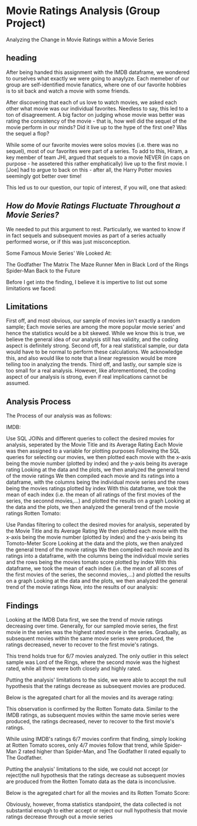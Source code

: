 # Movie Ratings Analysis (Group Project)
Analyzing the Change in Movie Ratings within a Movie Series

## heading

After being handed this assignment with the IMDB dataframe, we wondered to ourselves what exactly we were going to anaylyze. Each memeber of our group are self-identified movie fanatics, where one of our favorite hobbies is to sit back and watch a movie with some friends.

After discovering that each of us love to watch movies, we asked each other what movie was our individual favorites. Needless to say, this led to a ton of disagreement. A big factor on judging whose movie was better was rating the consistency of the movie - that is, how well did the sequel of the movie perform in our minds? Did it live up to the hype of the first one? Was the sequel a flop?

While some of our favorite movies were solos movies (i.e. there was no sequel), most of our favorites were part of a series. To add to this, Hiram, a key member of team JHI, argued that sequels to a movie NEVER (in caps on purpose - he assetered this rather emphatically) live up to the first movie. I [Joe] had to argue to back on this - after all, the Harry Potter movies seemingly got better over time!

This led us to our question, our topic of interest, if you will, one that asked:

## _**How do Movie Ratings Fluctuate Throughout a Movie Series?**_
We needed to put this argument to rest. Particularly, we wanted to know if in fact sequels and subsequent movies as part of a series actually performed worse, or if this was just misconception.

Some Famous Movie Series' We Looked At:

The Godfather
The Matrix
The Maze Runner
Men in Black
Lord of the Rings
Spider-Man
Back to the Future

Before I get into the finding, I believe it is impertive to list out some limitations we faced:

## Limitations
First off, and most obvious, our sample of movies isn't exactly a random sample; Each movie series are among the more popular movie series' and hence the statistics would be a bit skewed. While we know this is true, we believe the general idea of our analysis still has validity, and the coding aspect is definitely strong.
Second off, for a real statistical sample, our data would have to be normal to perform these calculations. We acknowledge this, and also would like to note that a linear regression would be more telling too in analyzing the trends.
Third off, and lastly, our sample size is too small for a real analysis. However, like aforementioned, the coding aspect of our analysis is strong, even if real implications cannot be assumed.

## Analysis Process
The Process of our analysis was as follows:

IMDB:

Use SQL JOINs and different queries to collect the desired movies for analysis, seperated by the Movie Title and its Average Rating
Each Movie was then assigned to a variable for plotting purposes
Following the SQL queries for selecting our movies, we then plotted each movie with the x-axis being the movie number (plotted by index) and the y-axis being its average rating
Looking at the data and the plots, we then analyzed the general trend of the movie ratings
We then compiled each movie and its ratings into a dataframe, with the columns being the individual movie series and the rows being the movies ratings plotted by index
With this dataframe, we took the mean of each index (i.e. the mean of all ratings of the first movies of the series, the seconnd movies,...) and plotted the results on a graph
Looking at the data and the plots, we then analyzed the general trend of the movie ratings
Rotten Tomato:

Use Pandas filtering to collect the desired movies for analysis, seperated by the Movie Title and its Average Rating
We then plotted each movie with the x-axis being the movie number (plotted by index) and the y-axis being its Tomoto-Meter Score
Looking at the data and the plots, we then analyzed the general trend of the movie ratings
We then compiled each movie and its ratings into a dataframe, with the columns being the individual movie series and the rows being the movies tomato score plotted by index
With this dataframe, we took the mean of each index (i.e. the mean of all scores of the first movies of the series, the seconnd movies,...) and plotted the results on a graph
Looking at the data and the plots, we then analyzed the general trend of the movie ratings
Now, into the results of our analysis:

## Findings
Looking at the IMDB Data first, we see the trend of movie ratings decreasing over time. Generally, for our sampled movie series, the first movie in the series was the highest rated movie in the series. Gradually, as subsequent movies within the same movie series were produced, the ratings decreased, never to recover to the first movie's ratings.

This trend holds true for 6/7 movies analyzed. The only outlier in this select sample was Lord of the Rings, where the second movie was the highest rated, while all three were both closely and highly rated.

Putting the analysis' limitations to the side, we were able to accept the null hypothesis that the ratings decrease as subsequent movies are produced.

Below is the agregated chart for all the movies and its average rating:


This observation is confirmed by the Rotten Tomato data. Similar to the IMDB ratings, as subsequent movies within the same movie series were produced, the ratings decreased, never to recover to the first movie's ratings.

While using IMDB's ratings 6/7 movies confirm that finding, simply looking at Rotten Tomato scores, only 4/7 movies follow that trend, while Spider-Man 2 rated higher than Spider-Man, and The Godfather II rated equally to The Godfather.

Putting the analysis' limitations to the side, we could not accept (or reject)the null hypothesis that the ratings decrease as subsequent movies are produced from the Rotten Tomato data as the data is inconclusive.

Below is the agregated chart for all the movies and its Rotten Tomato Score:


Obviously, however, froma statistics standpoint, the data collected is not substantial enough to either accept or reject our null hypothesis that movie ratings decrease through out a movie series
